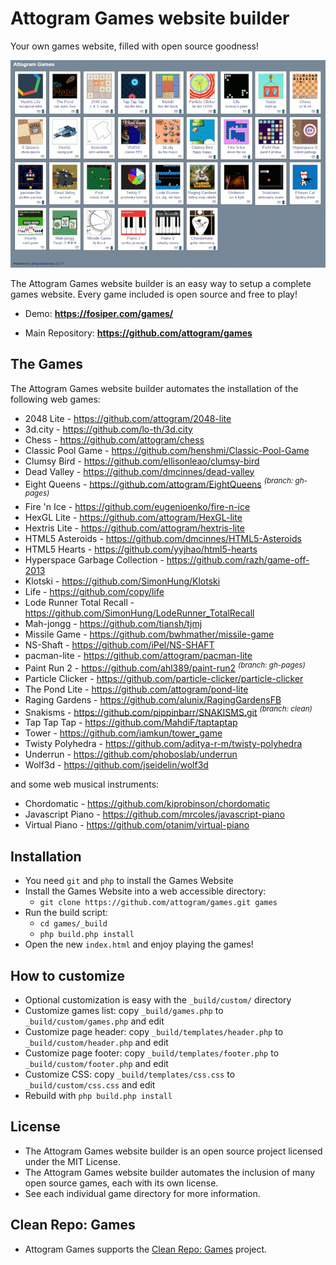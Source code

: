 # Attogram Games website builder

Your own games website, filled with open source goodness!

[![Games Website](https://raw.githubusercontent.com/attogram/attogram-docs/master/games/games.png)](https://github.com/attogram/games)

The Attogram Games website builder is an easy way to setup
a complete games website.  Every game included is open source
and free to play!

* Demo: **<https://fosiper.com/games/>**

* Main Repository: **<https://github.com/attogram/games>**

## The Games

The Attogram Games website builder automates the installation
of the following web games:

* 2048 Lite - <https://github.com/attogram/2048-lite>
* 3d.city - <https://github.com/lo-th/3d.city>
* Chess - <https://github.com/attogram/chess>
* Classic Pool Game - <https://github.com/henshmi/Classic-Pool-Game>
* Clumsy Bird - <https://github.com/ellisonleao/clumsy-bird>
* Dead Valley - <https://github.com/dmcinnes/dead-valley>
* Eight Queens - <https://github.com/attogram/EightQueens> _<sup>(branch: gh-pages)</sup>_
* Fire 'n Ice - <https://github.com/eugenioenko/fire-n-ice>
* HexGL Lite - <https://github.com/attogram/HexGL-lite>
* Hextris Lite - <https://github.com/attogram/hextris-lite>
* HTML5 Asteroids - <https://github.com/dmcinnes/HTML5-Asteroids>
* HTML5 Hearts - <https://github.com/yyjhao/html5-hearts>
* Hyperspace Garbage Collection - <https://github.com/razh/game-off-2013>
* Klotski - <https://github.com/SimonHung/Klotski>
* Life - <https://github.com/copy/life>
* Lode Runner Total Recall - <https://github.com/SimonHung/LodeRunner_TotalRecall>
* Mah-jongg - <https://github.com/tiansh/tjmj>
* Missile Game - <https://github.com/bwhmather/missile-game>
* NS-Shaft - <https://github.com/iPel/NS-SHAFT>
* pacman-lite - <https://github.com/attogram/pacman-lite>
* Paint Run 2 - <https://github.com/ahl389/paint-run2> _<sup>(branch: gh-pages)</sup>_
* Particle Clicker - <https://github.com/particle-clicker/particle-clicker>
* The Pond Lite - <https://github.com/attogram/pond-lite>
* Raging Gardens - <https://github.com/alunix/RagingGardensFB>
* Snakisms - <https://github.com/pippinbarr/SNAKISMS.git> _<sup>(branch: clean)</sup>_
* Tap Tap Tap - <https://github.com/MahdiF/taptaptap>
* Tower - <https://github.com/iamkun/tower_game>
* Twisty Polyhedra - <https://github.com/aditya-r-m/twisty-polyhedra>
* Underrun - <https://github.com/phoboslab/underrun>
* Wolf3d - <https://github.com/jseidelin/wolf3d>

and some web musical instruments:

* Chordomatic - <https://github.com/kiprobinson/chordomatic>
* Javascript Piano - <https://github.com/mrcoles/javascript-piano>
* Virtual Piano - <https://github.com/otanim/virtual-piano>

## Installation

* You need `git` and `php` to install the Games Website
* Install the Games Website into a web accessible directory:
  * `git clone https://github.com/attogram/games.git games`
* Run the build script:
  * `cd games/_build`
  * `php build.php install`
* Open the new `index.html` and enjoy playing the games!

## How to customize

* Optional customization is easy with the `_build/custom/` directory
* Customize games list: copy `_build/games.php` to `_build/custom/games.php` and edit
* Customize page header: copy `_build/templates/header.php` to `_build/custom/header.php` and edit
* Customize page footer: copy `_build/templates/footer.php` to `_build/custom/footer.php` and edit
* Customize CSS: copy `_build/templates/css.css` to `_build/custom/css.css` and edit
* Rebuild with `php build.php install`

## License

* The Attogram Games website builder is an open source project licensed under the MIT License.
* The Attogram Games website builder automates the inclusion of many open source games,
  each with its own license.
* See each individual game directory for more information.

## Clean Repo: Games

* Attogram Games supports the
 [Clean Repo: Games](https://github.com/attogram/clean-repo-games) project.
